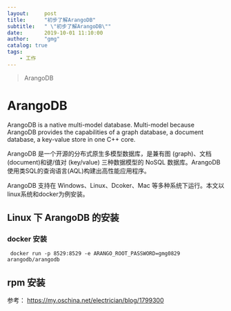```yaml
---
layout:     post
title:      "初步了解ArangoDB"
subtitle:   " \"初步了解ArangoDB\""
date:       2019-10-01 11:10:00
author:     "gmg"
catalog: true
tags:
    - 工作
---
```


> ArangoDB

# ArangoDB
ArangoDB is a native multi-model database. Multi-model because ArangoDB provides the capabilities of a graph database, a document database, a key-value store in one C++ core. 

ArangoDB 是一个开源的分布式原生多模型数据库，是兼有图 (graph)、文档 (document)和键/值对 (key/value) 三种数据模型的 NoSQL 数据库。ArangoDB 使用类SQL的查询语言(AQL)构建出高性能应用程序。

ArangoDB 支持在 Windows、Linux、Dcoker、Mac 等多种系统下运行。本文以linux系统和docker为例安装。

## Linux 下 ArangoDB 的安装

### docker 安装
```
 docker run -p 8529:8529 -e ARANGO_ROOT_PASSWORD=gmg0829 arangodb/arangodb     
```

## rpm 安装

参考： https://my.oschina.net/electrician/blog/1799300



